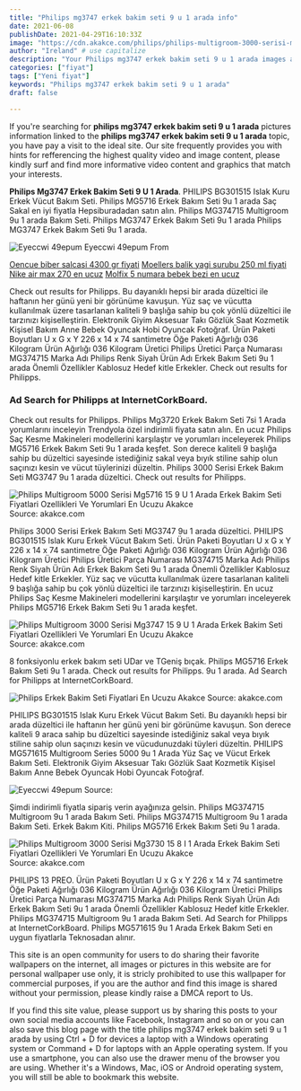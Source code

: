 ```yaml
---
title: "Philips mg3747 erkek bakim seti 9 u 1 arada info"
date: 2021-06-08
publishDate: 2021-04-29T16:10:33Z
image: "https://cdn.akakce.com/philips/philips-multigroom-3000-serisi-mg3730-15-8-i-1-arada-z.jpg"
author: "Ireland" # use capitalize
description: "Your Philips mg3747 erkek bakim seti 9 u 1 arada images are ready in this website. Philips mg3747 erkek bakim seti 9 u 1 arada are a topic that is being searched for and liked by netizens today. You can Download the Philips mg3747 erkek bakim seti 9 u 1 arada files here. Download all free photos and vectors."
categories: ["fiyat"]
tags: ["Yeni fiyat"]
keywords: "Philips mg3747 erkek bakim seti 9 u 1 arada"
draft: false

---
```


If you're searching for **philips mg3747 erkek bakim seti 9 u 1 arada** pictures information linked to the **philips mg3747 erkek bakim seti 9 u 1 arada** topic, you have pay a visit to the ideal  site.  Our site frequently  provides you with  hints  for refferencing  the highest  quality video and image  content, please kindly surf and find more informative video content and graphics  that match your interests.

**Philips Mg3747 Erkek Bakim Seti 9 U 1 Arada**. PHILIPS BG301515 Islak Kuru Erkek Vücut Bakım Seti. Philips MG5716 Erkek Bakım Seti 9u 1 arada Saç Sakal en iyi fiyatla Hepsiburadadan satın alın. Philips MG374715 Multigroom 9u 1 arada Bakım Seti. Philips MG3747 Erkek Bakım Seti 9u 1 arada Philips MG3747 Erkek Bakım Seti 9u 1 arada.

![Eyeccwi 49epum](https://iis-akakce.akamaized.net/p.z?%2F%2Fprapazar%2Enet%2Fuploads%2F5527%2Fproducts%2Fimages%2Fa30ff8957d0341fcbf6f40a720eefe10%2Ejpg "Eyeccwi 49epum")
Eyeccwi 49epum From 

[Oencue biber salcasi 4300 gr fiyati](/oencue-biber-salcasi-4300-gr-fiyati/)
[Moellers balik yagi surubu 250 ml fiyati](/moellers-balik-yagi-surubu-250-ml-fiyati/)
[Nike air max 270 en ucuz](/nike-air-max-270-en-ucuz/)
[Molfix 5 numara bebek bezi en ucuz](/molfix-5-numara-bebek-bezi-en-ucuz/)

Check out results for Philipps. Bu dayanıklı hepsi bir arada düzeltici ile haftanın her günü yeni bir görünüme kavuşun. Yüz saç ve vücutta kullanılmak üzere tasarlanan kaliteli 9 başlığa sahip bu çok yönlü düzeltici ile tarzınızı kişiselleştirin. Elektronik Giyim Aksesuar Takı Gözlük Saat Kozmetik Kişisel Bakım Anne Bebek Oyuncak Hobi Oyuncak Fotoğraf. Ürün Paketi Boyutları U x G x Y 226 x 14 x 74 santimetre Öğe Paketi Ağırlığı 036 Kilogram Ürün Ağırlığı 036 Kilogram Üretici Philips Üretici Parça Numarası MG374715 Marka Adı Philips Renk Siyah Ürün Adı Erkek Bakım Seti 9u 1 arada Önemli Özellikler Kablosuz Hedef kitle Erkekler. Check out results for Philipps.

### Ad Search for Philipps at InternetCorkBoard.

Check out results for Philipps. Philips Mg3720 Erkek Bakım Seti 7si 1 Arada yorumlarını inceleyin Trendyola özel indirimli fiyata satın alın. En ucuz Philips Saç Kesme Makineleri modellerini karşılaştır ve yorumları inceleyerek Philips MG5716 Erkek Bakım Seti 9u 1 arada keşfet. Son derece kaliteli 9 başlığa sahip bu düzeltici sayesinde istediğiniz sakal veya bıyık stiline sahip olun saçınızı kesin ve vücut tüylerinizi düzeltin. Philips 3000 Serisi Erkek Bakım Seti MG3747 9u 1 arada düzeltici. Check out results for Philipps.


![Philips Multigroom 5000 Serisi Mg5716 15 9 U 1 Arada Erkek Bakim Seti Fiyatlari Ozellikleri Ve Yorumlari En Ucuzu Akakce](https://cdn.akakce.com/philips/philips-multigroom-5000-serisi-mg5716-15-9-u-1-arada-z.jpg "Philips Multigroom 5000 Serisi Mg5716 15 9 U 1 Arada Erkek Bakim Seti Fiyatlari Ozellikleri Ve Yorumlari En Ucuzu Akakce")
Source: akakce.com

Philips 3000 Serisi Erkek Bakım Seti MG3747 9u 1 arada düzeltici. PHILIPS BG301515 Islak Kuru Erkek Vücut Bakım Seti. Ürün Paketi Boyutları U x G x Y 226 x 14 x 74 santimetre Öğe Paketi Ağırlığı 036 Kilogram Ürün Ağırlığı 036 Kilogram Üretici Philips Üretici Parça Numarası MG374715 Marka Adı Philips Renk Siyah Ürün Adı Erkek Bakım Seti 9u 1 arada Önemli Özellikler Kablosuz Hedef kitle Erkekler. Yüz saç ve vücutta kullanılmak üzere tasarlanan kaliteli 9 başlığa sahip bu çok yönlü düzeltici ile tarzınızı kişiselleştirin. En ucuz Philips Saç Kesme Makineleri modellerini karşılaştır ve yorumları inceleyerek Philips MG5716 Erkek Bakım Seti 9u 1 arada keşfet.

![Philips Multigroom 3000 Serisi Mg3747 15 9 U 1 Arada Erkek Bakim Seti Fiyatlari Ozellikleri Ve Yorumlari En Ucuzu Akakce](https://iis-akakce.akamaized.net/p.z?%2F%2Fproductimages%2Ehepsiburada%2Enet%2Fs%2F18%2F600%2F9820083847218%2Ejpg "Philips Multigroom 3000 Serisi Mg3747 15 9 U 1 Arada Erkek Bakim Seti Fiyatlari Ozellikleri Ve Yorumlari En Ucuzu Akakce")
Source: akakce.com

8 fonksiyonlu erkek bakım seti UDar ve TGeniş bıçak. Philips MG5716 Erkek Bakım Seti 9u 1 arada. Check out results for Philipps. 9u 1 arada. Ad Search for Philipps at InternetCorkBoard.

![Philips Erkek Bakim Seti Fiyatlari En Ucuzu Akakce](https://cdn.akakce.com/_bro/2082/14057/14057_16_158690_274370x.jpg "Philips Erkek Bakim Seti Fiyatlari En Ucuzu Akakce")
Source: akakce.com

PHILIPS BG301515 Islak Kuru Erkek Vücut Bakım Seti. Bu dayanıklı hepsi bir arada düzeltici ile haftanın her günü yeni bir görünüme kavuşun. Son derece kaliteli 9 araca sahip bu düzeltici sayesinde istediğiniz sakal veya bıyık stiline sahip olun saçınızı kesin ve vücudunuzdaki tüyleri düzeltin. PHILIPS MG571615 Multigroom Series 5000 9u 1 Arada Yüz Saç ve Vücut Erkek Bakım Seti. Elektronik Giyim Aksesuar Takı Gözlük Saat Kozmetik Kişisel Bakım Anne Bebek Oyuncak Hobi Oyuncak Fotoğraf.

![Eyeccwi 49epum](https://iis-akakce.akamaized.net/p.z?%2F%2Fprapazar%2Enet%2Fuploads%2F5527%2Fproducts%2Fimages%2Fa30ff8957d0341fcbf6f40a720eefe10%2Ejpg "Eyeccwi 49epum")
Source: 

Şimdi indirimli fiyatla sipariş verin ayağınıza gelsin. Philips MG374715 Multigroom 9u 1 arada Bakım Seti. Philips MG374715 Multigroom 9u 1 arada Bakım Seti. Erkek Bakım Kiti. Philips MG5716 Erkek Bakım Seti 9u 1 arada.

![Philips Multigroom 3000 Serisi Mg3730 15 8 I 1 Arada Erkek Bakim Seti Fiyatlari Ozellikleri Ve Yorumlari En Ucuzu Akakce](https://cdn.akakce.com/philips/philips-multigroom-3000-serisi-mg3730-15-8-i-1-arada-z.jpg "Philips Multigroom 3000 Serisi Mg3730 15 8 I 1 Arada Erkek Bakim Seti Fiyatlari Ozellikleri Ve Yorumlari En Ucuzu Akakce")
Source: akakce.com

PHILIPS 13 PREO. Ürün Paketi Boyutları U x G x Y 226 x 14 x 74 santimetre Öğe Paketi Ağırlığı 036 Kilogram Ürün Ağırlığı 036 Kilogram Üretici Philips Üretici Parça Numarası MG374715 Marka Adı Philips Renk Siyah Ürün Adı Erkek Bakım Seti 9u 1 arada Önemli Özellikler Kablosuz Hedef kitle Erkekler. Philips MG374715 Multigroom 9u 1 arada Bakım Seti. Ad Search for Philipps at InternetCorkBoard. Philips MG571615 9u 1 Arada Erkek Bakım Seti en uygun fiyatlarla Teknosadan alınır.

This site is an open community for users to do sharing their favorite wallpapers on the internet, all images or pictures in this website are for personal wallpaper use only, it is stricly prohibited to use this wallpaper for commercial purposes, if you are the author and find this image is shared without your permission, please kindly raise a DMCA report to Us.

If you find this site value, please support us by sharing this posts to your own social media accounts like Facebook, Instagram and so on or you can also save this blog page with the title philips mg3747 erkek bakim seti 9 u 1 arada by using Ctrl + D for devices a laptop with a Windows operating system or Command + D for laptops with an Apple operating system. If you use a smartphone, you can also use the drawer menu of the browser you are using. Whether it's a Windows, Mac, iOS or Android operating system, you will still be able to bookmark this website.
